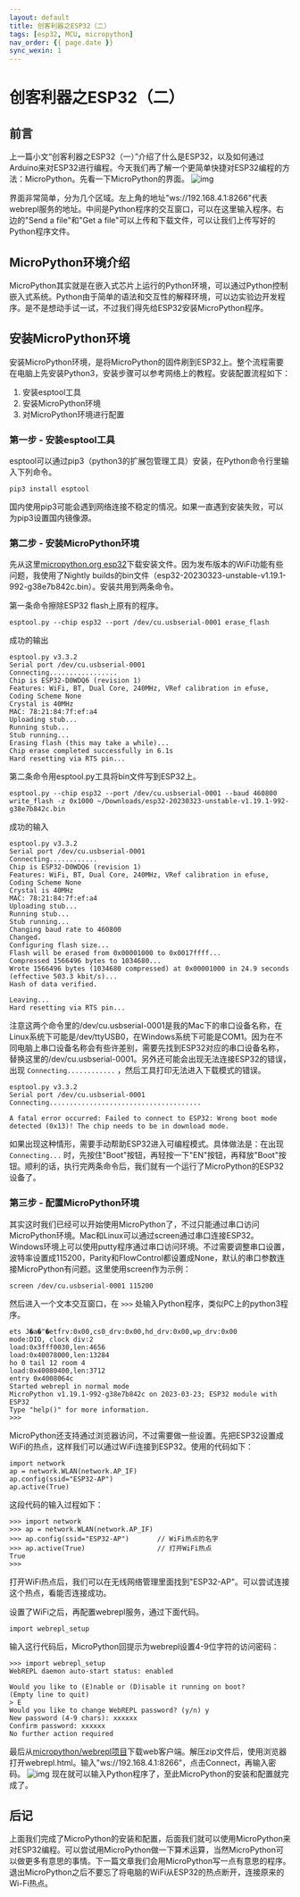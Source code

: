 ```yaml
---
layout: default
title: 创客利器之ESP32（二）
tags: [esp32, MCU, micropython]
nav_order: {{ page.date }}
sync_wexin: 1
---
```



# 创客利器之ESP32（二）


## 前言

上一篇小文“创客利器之ESP32（一）”介绍了什么是ESP32，以及如何通过Arduino来对ESP32进行编程。今天我们再了解一个更简单快捷对ESP32编程的方法：MicroPython。先看一下MicroPython的界面。
![img](/images/micropython_webrepl.jpg)

界面非常简单，分为几个区域。左上角的地址"ws://192.168.4.1:8266"代表webrepl服务的地址。中间是Python程序的交互窗口，可以在这里输入程序。右边的"Send a file"和"Get a file"可以上传和下载文件，可以让我们上传写好的Python程序文件。


## MicroPython环境介绍

MicroPython其实就是在嵌入式芯片上运行的Python环境，可以通过Python控制嵌入式系统。Python由于简单的语法和交互性的解释环境，可以边实验边开发程序。是不是想动手试一试，不过我们得先给ESP32安装MicroPython程序。


## 安装MicroPython环境

安装MicroPython环境，是将MicroPython的固件刷到ESP32上。整个流程需要在电脑上先安装Python3，安装步骤可以参考网络上的教程。安装配置流程如下：

1.  安装esptool工具
2.  安装MicroPython环境
3.  对MicroPython环境进行配置


### 第一步 - 安装esptool工具

esptool可以通过pip3（python3的扩展包管理工具）安装，在Python命令行里输入下列命令。

    pip3 install esptool

国内使用pip3可能会遇到网络连接不稳定的情况。如果一直遇到安装失败，可以为pip3设置国内镜像源。


### 第二步 - 安装MicroPython环境

先从这里[micropython.org esp32](https://micropython.org/download/esp32/)下载安装文件。因为发布版本的WiFi功能有些问题，我使用了Nightly builds的bin文件（esp32-20230323-unstable-v1.19.1-992-g38e7b842c.bin）。安装共用到两条命令。

第一条命令擦除ESP32 flash上原有的程序。

    esptool.py --chip esp32 --port /dev/cu.usbserial-0001 erase_flash

成功的输出

    esptool.py v3.3.2
    Serial port /dev/cu.usbserial-0001
    Connecting.................
    Chip is ESP32-D0WDQ6 (revision 1)
    Features: WiFi, BT, Dual Core, 240MHz, VRef calibration in efuse, Coding Scheme None
    Crystal is 40MHz
    MAC: 78:21:84:7f:ef:a4
    Uploading stub...
    Running stub...
    Stub running...
    Erasing flash (this may take a while)...
    Chip erase completed successfully in 6.1s
    Hard resetting via RTS pin...

第二条命令用esptool.py工具将bin文件写到ESP32上。

    esptool.py --chip esp32 --port /dev/cu.usbserial-0001 --baud 460800 write_flash -z 0x1000 ~/Downloads/esp32-20230323-unstable-v1.19.1-992-g38e7b842c.bin

成功的输入

    esptool.py v3.3.2
    Serial port /dev/cu.usbserial-0001
    Connecting............
    Chip is ESP32-D0WDQ6 (revision 1)
    Features: WiFi, BT, Dual Core, 240MHz, VRef calibration in efuse, Coding Scheme None
    Crystal is 40MHz
    MAC: 78:21:84:7f:ef:a4
    Uploading stub...
    Running stub...
    Stub running...
    Changing baud rate to 460800
    Changed.
    Configuring flash size...
    Flash will be erased from 0x00001000 to 0x0017ffff...
    Compressed 1566496 bytes to 1034680...
    Wrote 1566496 bytes (1034680 compressed) at 0x00001000 in 24.9 seconds (effective 503.3 kbit/s)...
    Hash of data verified.
    
    Leaving...
    Hard resetting via RTS pin...

注意这两个命令里的/dev/cu.usbserial-0001是我的Mac下的串口设备名称，在Linux系统下可能是/dev/ttyUSB0，在Windows系统下可能是COM1。因为在不同电脑上串口设备名称会有些许差别，需要先找到ESP32对应的串口设备名称，替换这里的/dev/cu.usbserial-0001。另外还可能会出现无法连接ESP32的错误，出现 `Connecting............` ，然后工具打印无法进入下载模式的错误。

    esptool.py v3.3.2
    Serial port /dev/cu.usbserial-0001
    Connecting......................................
    
    A fatal error occurred: Failed to connect to ESP32: Wrong boot mode detected (0x13)! The chip needs to be in download mode.

如果出现这种情形，需要手动帮助ESP32进入可编程模式。具体做法是：在出现 `Connecting...` 时，先按住"Boot"按钮，再轻按一下"EN"按钮，再释放"Boot"按钮。顺利的话，执行完两条命令后，我们就有一个运行了MicroPython的ESP32设备了。


### 第三步 - 配置MicroPython环境

其实这时我们已经可以开始使用MicroPython了，不过只能通过串口访问MicroPython环境。Mac和Linux可以通过screen通过串口连接ESP32。Windows环境上可以使用putty程序通过串口访问环境。不过需要调整串口设置，波特率设置成115200，Parity和FlowControl都设置成None，默认的串口参数连接MicroPython有问题。这里使用screen作为示例：

    screen /dev/cu.usbserial-0001 115200

然后进入一个文本交互窗口，在 `>>>` 处输入Python程序，类似PC上的python3程序。

    ets J�a�"�etfrv:0x00,cs0_drv:0x00,hd_drv:0x00,wp_drv:0x00
    mode:DIO, clock div:2
    load:0x3fff0030,len:4656
    load:0x40078000,len:13284
    ho 0 tail 12 room 4
    load:0x40080400,len:3712
    entry 0x4008064c
    Started webrepl in normal mode
    MicroPython v1.19.1-992-g38e7b842c on 2023-03-23; ESP32 module with ESP32
    Type "help()" for more information.
    >>> 

MicroPython还支持通过浏览器访问，不过需要做一些设置。先把ESP32设置成WiFi的热点，这样我们可以通过WiFi连接到ESP32。使用的代码如下：

    import network
    ap = network.WLAN(network.AP_IF)
    ap.config(ssid="ESP32-AP")
    ap.active(True)

这段代码的输入过程如下：

    >>> import network
    >>> ap = network.WLAN(network.AP_IF)
    >>> ap.config(ssid="ESP32-AP")       // WiFi热点的名字
    >>> ap.active(True)                  // 打开WiFi热点
    True
    >>> 

打开WiFi热点后，我们可以在无线网络管理里面找到"ESP32-AP"。可以尝试连接这个热点，看能否连接成功。

设置了WiFi之后，再配置webrepl服务，通过下面代码。

    import webrepl_setup

输入这行代码后，MicroPython回提示为webrepl设置4-9位字符的访问密码：

    >>> import webrepl_setup
    WebREPL daemon auto-start status: enabled
    
    Would you like to (E)nable or (D)isable it running on boot?
    (Empty line to quit)
    > E
    Would you like to change WebREPL password? (y/n) y
    New password (4-9 chars): xxxxxx
    Confirm password: xxxxxx
    No further action required

最后从[micropython/webrepl项目](https://github.com/micropython/webrepl/archive/refs/heads/master.zip)下载web客户端。解压zip文件后，使用浏览器打开webrepl.html。输入"ws://192.168.4.1:8266"，点击Connect，再输入密码。
![img](/images/webrepl_enlarge.jpg)
现在就可以输入Python程序了，至此MicroPython的安装和配置就完成了。


## 后记

上面我们完成了MicroPython的安装和配置，后面我们就可以使用MicroPython来对ESP32编程。可以尝试用MicroPython做一下算术运算，当然MicroPython可以做更多有意思的事情。下一篇文章我们会用MicroPython写一点有意思的程序。退出MicroPython之后不要忘了将电脑的WiFi从ESP32的热点断开，连接原来的Wi-Fi热点。

